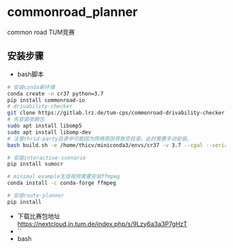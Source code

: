 # commonroad_planner
common road TUM竞赛


## 安装步骤
- bash脚本
```bash
# 安装conda新环境
conda create -n cr37 python=3.7
pip install commonroad-io
# drivability-checker
git clone https://gitlab.lrz.de/tum-cps/commonroad-drivability-checker.git
# 先安装依赖包
sudo apt install libomp5
sudo apt install libomp-dev
# 注意thrid-party目录中可能因为网络原因导致空目录。此时需要手动安装。
bash build.sh -e /home/thicv/miniconda3/envs/cr37 -v 3.7 --cgal --serializer -i -j 2

# 安装interactive-scenario
pip install sumocr

# minimal example生成视频需要安装ffmpeg
conda install -c conda-forge ffmpeg

# 安装route-planner
pip install 
```
-  下载比赛包地址
https://nextcloud.in.tum.de/index.php/s/9Lzy6a3a3P7gHzT
-  ``
- bash 